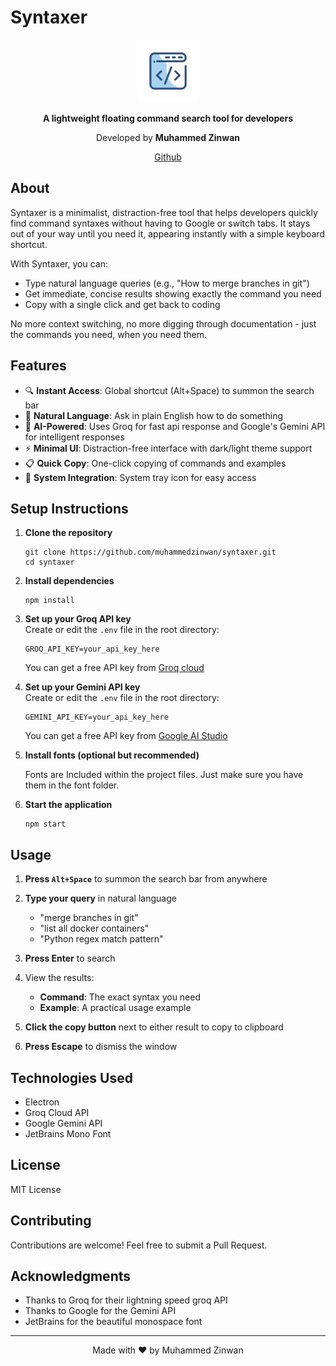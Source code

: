 # Syntaxer

<p align="center">
  <img src="icon.png" alt="Syntaxer Logo" width="100" height="100">
</p>

<p align="center">
  <b>A lightweight floating command search tool for developers</b>
</p>

<p align="center">
  Developed by <b>Muhammed Zinwan</b>
</p>
<p align="center">
  <a href="https://github.com/muhammedzinwan">Github</a>
</p>


## About

Syntaxer is a minimalist, distraction-free tool that helps developers quickly find command syntaxes without having to Google or switch tabs. It stays out of your way until you need it, appearing instantly with a simple keyboard shortcut.

With Syntaxer, you can:
- Type natural language queries (e.g., "How to merge branches in git")
- Get immediate, concise results showing exactly the command you need
- Copy with a single click and get back to coding

No more context switching, no more digging through documentation - just the commands you need, when you need them.

## Features

- 🔍 **Instant Access**: Global shortcut (Alt+Space) to summon the search bar
- 💬 **Natural Language**: Ask in plain English how to do something
- 🧠 **AI-Powered**: Uses Groq for fast api response and Google's Gemini API for intelligent responses
- ⚡ **Minimal UI**: Distraction-free interface with dark/light theme support
- 📋 **Quick Copy**: One-click copying of commands and examples
- 🔄 **System Integration**: System tray icon for easy access

## Setup Instructions

1. **Clone the repository**
   ```
   git clone https://github.com/muhammedzinwan/syntaxer.git
   cd syntaxer
   ```

2. **Install dependencies**
   ```
   npm install
   ```
3. **Set up your Groq API key**  
   Create or edit the `.env` file in the root directory:
   ```
   GROQ_API_KEY=your_api_key_here
   ```
   You can get a free API key from [Groq cloud](https://console.groq.com/keys)

3. **Set up your Gemini API key**  
   Create or edit the `.env` file in the root directory:
   ```
   GEMINI_API_KEY=your_api_key_here
   ```
   You can get a free API key from [Google AI Studio](https://aistudio.google.com/app/apikey)

4. **Install fonts (optional but recommended)**

   Fonts are Included within the project files. Just make sure you have them in the font folder. 

5. **Start the application**
   ```
   npm start
   ```

## Usage

1. **Press `Alt+Space`** to summon the search bar from anywhere

2. **Type your query** in natural language
   - "merge branches in git"
   - "list all docker containers"
   - "Python regex match pattern"

3. **Press Enter** to search

4. View the results:
   - **Command**: The exact syntax you need
   - **Example**: A practical usage example

5. **Click the copy button** next to either result to copy to clipboard

6. **Press Escape** to dismiss the window

## Technologies Used

- Electron
- Groq Cloud API
- Google Gemini API
- JetBrains Mono Font

## License

MIT License

## Contributing

Contributions are welcome! Feel free to submit a Pull Request.

## Acknowledgments
- Thanks to Groq for their lightning speed groq API
- Thanks to Google for the Gemini API
- JetBrains for the beautiful monospace font

---

<p align="center">
  Made with ❤️ by Muhammed Zinwan
</p>
